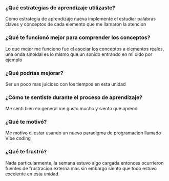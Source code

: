 ### ¿Qué estrategias de aprendizaje utilizaste?

Como estrategia de aprendizaje nueva implemente el estudiar palabras claves y conceptos de cada elemento que me llamaron la atencion

### ¿Qué te funcionó mejor para comprender los conceptos?

Lo que mejor me funciono fue el asociar los conceptos a elementos reales, una onda sinoidal es lo mismo que un sonido entrando en mi oido por ejemplo

### ¿Qué podrías mejorar?

Ser un poco mas juicioso con los tiempos en esta unidad

### ¿Cómo te sentiste durante el proceso de aprendizaje?

Me senti bien en general me gusto mucho y siento que aprendi

### ¿Qué te motivó?

Me motivo el estar usando un nuevo paradigma de programacion llamado Vibe coding

### ¿Qué te frustró?

Nada particularmente, la semana estuvo algo cargada entonces ocurrieron fuentes de frustracion externa mas sin embargo siento que todo estuvo excelente en esta unidad.
